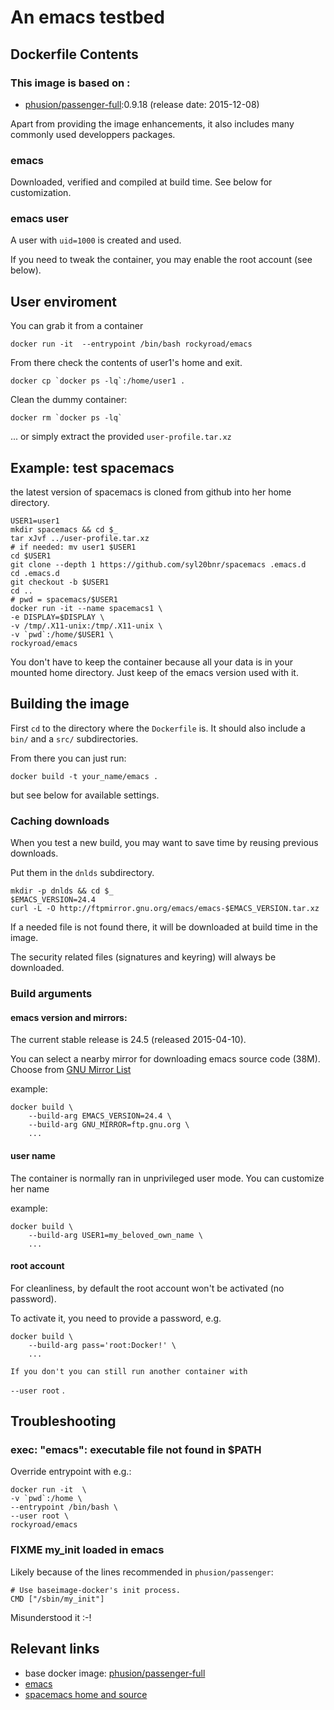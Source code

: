 
<script type="text/javascript" src="http://livejs.com/live.js"></script>

# An emacs testbed

##  Dockerfile Contents

### This image is based on :
* [phusion/passenger-full][passenger-docker]:0.9.18 (release date: 2015-12-08)

Apart from providing the image enhancements, it also includes many commonly
used developpers packages.

### emacs
Downloaded, verified and compiled at build time.
See below for customization.

### emacs user
A user with `uid=1000` is created and used.

If you need to tweak the container, you may enable the root account
(see below).

## User enviroment
You can grab it from a container

	docker run -it  --entrypoint /bin/bash rockyroad/emacs

From there check the contents of user1's home and exit.

	docker cp `docker ps -lq`:/home/user1 .

Clean the dummy container:

	docker rm `docker ps -lq`

... or simply extract the provided `user-profile.tar.xz`

## Example: test spacemacs
the latest version
of spacemacs is cloned from github into her home directory.

	USER1=user1
	mkdir spacemacs && cd $_
	tar xJvf ../user-profile.tar.xz
	# if needed: mv user1 $USER1
	cd $USER1
	git clone --depth 1 https://github.com/syl20bnr/spacemacs .emacs.d
	cd .emacs.d
	git checkout -b $USER1
	cd ..
	# pwd = spacemacs/$USER1
	docker run -it --name spacemacs1 \
    -e DISPLAY=$DISPLAY \
    -v /tmp/.X11-unix:/tmp/.X11-unix \
    -v `pwd`:/home/$USER1 \
    rockyroad/emacs

You don't have to keep the container because all your data
is in your mounted home directory.
Just keep of the emacs version used with it.

## Building the image
First `cd` to the directory where the `Dockerfile` is.
It should also include a `bin/` and a `src/` subdirectories.

From there you can just run:

	docker build -t your_name/emacs .

but see below for available settings.

### Caching downloads
When you test a new build, you may want to save time by reusing
previous downloads. 

Put them in the `dnlds` subdirectory.

	mkdir -p dnlds && cd $_
	$EMACS_VERSION=24.4
	curl -L -O http://ftpmirror.gnu.org/emacs/emacs-$EMACS_VERSION.tar.xz

If a needed file is not found there, it will be downloaded
at build time in the image.

The security related files (signatures and keyring) will always be
downloaded.

### Build arguments
#### emacs version and mirrors: 
The current stable release is 24.5 (released 2015-04-10).

You can select a nearby mirror for downloading emacs source code
(38M).
Choose from [GNU Mirror List](http://www.gnu.org/prep/ftp)

example:
	
	docker build \
		--build-arg EMACS_VERSION=24.4 \
		--build-arg GNU_MIRROR=ftp.gnu.org \
		...

#### user name
The container is normally ran in unprivileged user mode.
You can customize her name 

example:
	
	docker build \
		--build-arg USER1=my_beloved_own_name \
		...

#### root account
For cleanliness,
by default the root account won't be activated (no password).

To activate it, you need to provide a password, e.g.

	docker build \
		--build-arg pass='root:Docker!' \
		...

	If you don't you can still run another container with
`--user root` .

## Troubleshooting
### exec: "emacs": executable file not found in $PATH
Override entrypoint with e.g.:


	docker run -it  \
    -v `pwd`:/home \
	--entrypoint /bin/bash \
	--user root \
    rockyroad/emacs

### FIXME my_init loaded in emacs
Likely because of the lines recommended in `phusion/passenger`:

	# Use baseimage-docker's init process.
	CMD ["/sbin/my_init"]

Misunderstood it :-!

## Relevant links
  * base docker image: [phusion/passenger-full][passenger-docker]
  * [emacs][emacs]
  * [spacemacs home and source][gh-spacemacs]
  
[passenger-docker]: (https://github.com/phusion/passenger-docker) "phusion/passenger-docker"
[gh-spacemacs]: https://github.com/syl20bnr/spacemacs "A community-driven Emacs distribution"
[emacs]: https://www.gnu.org/software/emacs/ "emacs home"
[spacemacs-doc]: https://github.com/syl20bnr/spacemacs/blob/master/doc/DOCUMENTATION.org "official ocumentation"
